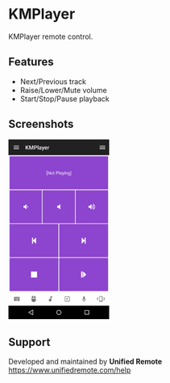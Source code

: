 # KMPlayer
KMPlayer remote control.

## Features
*  Next/Previous track
*  Raise/Lower/Mute volume
*  Start/Stop/Pause playback

## Screenshots
<img src="screen.png" width="200" />

## Support
Developed and maintained by **Unified Remote**  
https://www.unifiedremote.com/help